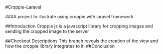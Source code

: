 #Croppie-Laravel

###A project to illustrate using croppie with laravel framework

##Introduction
Croppie js is a javascript library for cropping images and sending the cropped image to the server

##Checkout Descriptions
This branch reveals the creation of the view and how the croppie library integrates to it.
##Conclusion

